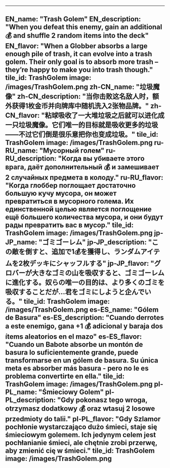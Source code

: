 ---

EN_name: "Trash Golem"
EN_description: "When you defeat this enemy, gain an additional 💰 and shuffle 2 random items into the deck"
EN_flavor: "When a Globber absorbs a large enough pile of trash, it can evolve into a trash golem. Their only goal is to absorb more trash – they’re happy to make you into trash though."
tile_id: TrashGolem
image: /images/TrashGolem.png
zh-CN_name: "垃圾魔像"
zh-CN_description: "当你击败这名敌人时，额外获得1枚金币并向牌库中随机洗入2张物品牌。"
zh-CN_flavor: "粘球吸收了一大堆垃圾之后就可以进化成一只垃圾魔像。它们唯一的目标就是吸收更多的垃圾——不过它们倒是很乐意把你也变成垃圾。"
tile_id: TrashGolem
image: /images/TrashGolem.png
ru-RU_name: "Мусорный голем"
ru-RU_description: "Когда вы убиваете этого врага, даёт дополнительный 💰 и замешивает 2 случайных предмета в колоду."
ru-RU_flavor: "Когда глоббер поглощает достаточно большую кучу мусора, он может превратиться в мусорного голема. Их единственной целью является поглощение ещё большего количества мусора, и они будут рады превратить вас в мусор."
tile_id: TrashGolem
image: /images/TrashGolem.png
jp-JP_name: "ゴミゴーレム"
jp-JP_description: "この敵を倒すと、追加で1💰を獲得し、ランダムアイテムを2枚デッキにシャッフルする"
jp-JP_flavor: "グロバーが大きなゴミの山を吸収すると、ゴミゴーレムに進化する。奴らの唯一の目的は、より多くのゴミを吸収することだが…君をゴミにしようと企んでいる。"
tile_id: TrashGolem
image: /images/TrashGolem.png
es-ES_name: "Gólem de Basura"
es-ES_description: "Cuando derrotes a este enemigo, gana +1 💰 adicional y baraja dos ítems aleatorios en el mazo"
es-ES_flavor: "Cuando un Babote absorbe un montón de basura lo suficientemente grande, puede transformarse en un gólem de basura. Su única meta es absorber más basura - pero no le es problema convertirte en ella."
tile_id: TrashGolem
image: /images/TrashGolem.png
pl-PL_name: "Śmieciowy Golem"
pl-PL_description: "Gdy pokonasz tego wroga, otrzymasz dodatkowy 💰 oraz wtasuj 2 losowe przedmioty do talii."
pl-PL_flavor: "Gdy Szlamor pochłonie wystarczająco dużo śmieci, staje się śmieciowym golemem. Ich jedynym celem jest pochłanianie śmieci, ale chętnie zrobi przerwę, aby zmienić cię w śmieci."
tile_id: TrashGolem
image: /images/TrashGolem.png
---